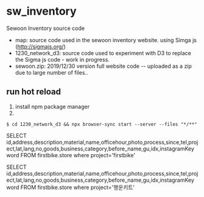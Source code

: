 # sw_inventory
Sewoon Inventory source code

- map: source code used in the sewoon inventory website. using Simga js (http://sigmajs.org/)
- 1230_network_d3: source code used to experiment with D3 to replace the Sigma js code - work in progress.
- sewoon.zip: 2019/12/30 version full website code -- uploaded as a zip due to large number of files.. 

## run hot reload
1. install npm package manager
2. 
```shell
$ cd 1230_network_d3 && npx browser-sync start --server --files "*/**"
```

SELECT id,address,description,material,name,officehour,photo,process,since,tel,project,lat,lang,no,goods,business,category,before_name,gu,idx,instagramKeyword FROM firstbike.store where project='firstbike'

SELECT id,address,description,material,name,officehour,photo,process,since,tel,project,lat,lang,no,goods,business,category,before_name,gu,idx,instagramKeyword FROM firstbike.store where project='행운키트'
